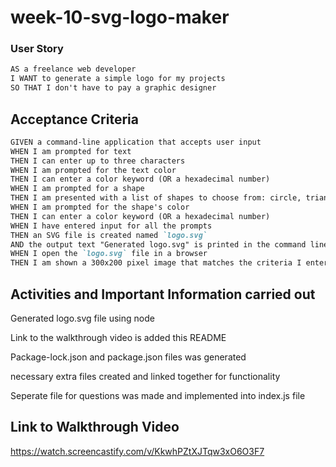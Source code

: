 # week-10-svg-logo-maker

### User Story

```md
AS a freelance web developer
I WANT to generate a simple logo for my projects
SO THAT I don't have to pay a graphic designer
```

## Acceptance Criteria

```md
GIVEN a command-line application that accepts user input
WHEN I am prompted for text
THEN I can enter up to three characters
WHEN I am prompted for the text color
THEN I can enter a color keyword (OR a hexadecimal number)
WHEN I am prompted for a shape
THEN I am presented with a list of shapes to choose from: circle, triangle, and square
WHEN I am prompted for the shape's color
THEN I can enter a color keyword (OR a hexadecimal number)
WHEN I have entered input for all the prompts
THEN an SVG file is created named `logo.svg`
AND the output text "Generated logo.svg" is printed in the command line
WHEN I open the `logo.svg` file in a browser
THEN I am shown a 300x200 pixel image that matches the criteria I entered
```

## Activities and Important Information carried out

Generated logo.svg file using node

Link to the walkthrough video is added this README

Package-lock.json and package.json files was generated

necessary extra files created and linked together for functionality

Seperate file for questions was made and implemented into index.js file

## Link to Walkthrough Video

https://watch.screencastify.com/v/KkwhPZtXJTqw3xO6O3F7
